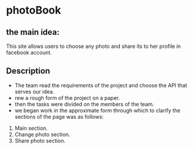 # photoBook

## the main idea:
This site allows users to choose any photo and share its to her profile in facebook account.
                    
 ## Description
- The team read the requirements of the project and choose the API that serves our idea.
- rew a rough form of the project on a paper.
- then the tasks were divided on the members of the team.
- we began work in the approximate form through which to clarify the sections of the page was as follows:
1. Main section.
2. Change photo section.
3. Share photo section.



                    
                    
